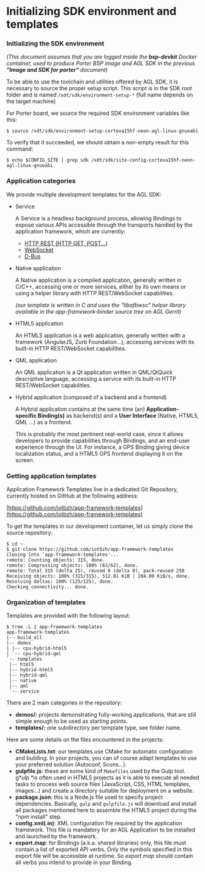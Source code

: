 # Initializing SDK environment and templates

### Initializing the SDK environment

*(This document assumes that you are logged inside the **bsp-devkit** Docker
container, used to produce Porter BSP image and AGL SDK in the
previous **"Image and SDK for porter"** document)*

To be able to use the toolchain and utilities offered by AGL SDK, it is
necessary to source the proper setup script. This script is in the SDK
root folder and is named `/xdt/sdk/environment-setup-*` (full name
depends on the target machine)

For Porter board, we source the required SDK environment variables like
this:
```
$ source /xdt/sdk/environment-setup-cortexa15hf-neon-agl-linux-gnueabi
```

To verify that it succeeded, we should obtain a non-empty result for
this command:
```
$ echo $CONFIG_SITE | grep sdk /xdt/sdk/site-config-cortexa15hf-neon-agl-linux-gnueabi
```

### Application categories

We provide multiple development templates for the AGL SDK:

- Service

  A Service is a headless background process, allowing Bindings to expose
  various APIs accessible through the transports handled by the application
  framework, which are currently:
  - [HTTP REST (HTTP GET, POST...)](https://en.wikipedia.org/wiki/Representational_state_transfer)
  - [WebSocket](https://en.wikipedia.org/wiki/WebSocket)
  - [D-Bus](https://www.freedesktop.org/wiki/Software/dbus/)

- Native application

  A Native application is a compiled application, generally written in C/C++,
  accessing one or more services, either by its own means or using a helper
  library with HTTP REST/WebSocket capabilities.

  *(our template is written in C and uses the "libafbwsc" helper library
  available in the app-framework-binder source tree on AGL Gerrit)*

- HTML5 application

  An HTML5 application is a web application, generally written with a framework
  (AngularJS, Zurb Foundation...), accessing services with its built-in HTTP
  REST/WebSocket capabilities.

- QML application

  An QML application is a Qt application written in QML/QtQuick descriptive
  language, accessing a service with its built-in HTTP REST/WebSocket
  capabilities.

- Hybrid application (composed of a backend and a frontend)

  A Hybrid application contains at the same time (an) **Application-specific
  Binding(s)** as backend(s) and a **User Interface** (Native, HTML5, QML ...)
  as a frontend.

  This is probably the most pertinent real-world case, since it allows
  developers to provide capabilities through Bindings, and an end-user
  experience through the UI. For instance, a GPS Binding giving device
  localization status, and a HTML5 GPS frontend displaying it on the screen.

### Getting application templates

Application Framework Templates live in a dedicated Git Repository,
currently hosted on GitHub at the following address:

[https://github.com/iotbzh/app-framework-templates](https://github.com/iotbzh/app-framework-templates)

To get the templates in our development container, let us simply clone
the source repository:
```
$ cd ~
$ git clone https://github.com/iotbzh/app-framework-templates
Cloning into 'app-framework-templates'...
remote: Counting objects: 315, done.
remote: Compressing objects: 100% (62/62), done.
remote: Total 315 (delta 25), reused 0 (delta 0), pack-reused 250
Receiving objects: 100% (315/315), 512.81 KiB | 284.00 KiB/s, done.
Resolving deltas: 100% (125/125), done.
Checking connectivity... done.
```

### Organization of templates

Templates are provided with the following layout:
```
$ tree -L 2 app-framework-templates
app-framework-templates
|-- build_all
|-- demos
| |-- cpu-hybrid-html5
| `-- cpu-hybrid-qml
`-- templates
 |-- html5
 |-- hybrid-html5
 |-- hybrid-qml
 |-- native
 |-- qml
 `-- service
```

There are 2 main categories in the repository:

- **demos/:** projects demonstrating fully-working applications, that
  are still simple enough to be used as starting points.
- **templates/:** one subdirectory per template type, see folder name.

Here are some details on the files encountered in the projects:

- **CMakeLists.txt**: our templates use CMake for automatic
  configuration and building. In your projects, you can of course
  adapt templates to use your preferred solution (Autoconf, Scons...).
- **gulpfile.js**: these are some kind of `Makefiles` used by the
  Gulp tool. g*ulp *is often used in HTML5 projects as it is able to
  execute all needed tasks to process web source files (JavaScript,
  CSS, HTML templates, images...) and create a directory suitable for
  deployment on a website.
- **package.json**: this is a Node.js file used to specify project
  dependencies. Basically, `gulp` and `gulpfile.js` will download and
  install all packages mentioned here to assemble the HTML5 project
  during the "npm install" step.
- **config.xml(.in)**: XML configuration file required by the
  application framework. This file is mandatory for an AGL Application
  to be installed and launched by the framework.
- **export.map**: for Bindings (a.k.a. shared libraries) only, this
  file must contain a list of exported API verbs. Only the symbols
  specified in this export file will be accessible at runtime. So
  *export.map* should contain all verbs you intend to provide in your
  Binding.
